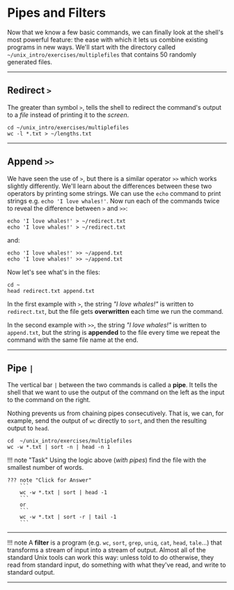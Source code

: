# Pipes and Filters

Now that we know a few basic commands, we can finally look at the
shell's most powerful feature: the ease with which it lets us combine
existing programs in new ways. We'll start with the directory called
`~/unix_intro/exercises/multiplefiles` that contains 50 randomly
generated files.

------------------------------------------------------------------------

## Redirect `>`

The greater than symbol `>`, tells the shell to redirect the command's
output to a *file* instead of printing it to the *screen*.

```{bash, echo = T, eval=F}
cd ~/unix_intro/exercises/multiplefiles
wc -l *.txt > ~/lengths.txt
```

------------------------------------------------------------------------

## Append `>>`

We have seen the use of `>`, but there is a similar operator `>>` which works slightly differently. We'll learn about the differences between these two operators by printing some strings. We can use the `echo` command to print strings e.g. `echo 'I love whales!'`. Now run each of the commands twice to reveal the difference between `>`
and `>>`:

```
echo 'I love whales!' > ~/redirect.txt
echo 'I love whales!' > ~/redirect.txt
```

and:

```
echo 'I love whales!' >> ~/append.txt
echo 'I love whales!' >> ~/append.txt
```

Now let's see what's in the files:

```
cd ~
head redirect.txt append.txt 
```

In the first example with `>`, the string *"I love whales!"* is written
to `redirect.txt`, but the file gets **overwritten** each time we run
the command.

In the second example with `>>`, the string *"I love whales!"* is
written to `append.txt`, but the string is **appended** to the file
every time we repeat the command with the same file name at the end.

------------------------------------------------------------------------

## Pipe `|`

The vertical bar `|` between the two commands is called a **pipe**. It
tells the shell that we want to use the output of the command on the
left as the input to the command on the right.

Nothing prevents us from chaining pipes consecutively. That is, we can,
for example, send the output of `wc` directly to `sort`, and then the
resulting output to `head`.

```
cd  ~/unix_intro/exercises/multiplefiles
wc -w *.txt | sort -n | head -n 1
```

!!! note "Task"
    Using the logic above (_with pipes_) find the file with the smallest number of words.

    ??? note "Click for Answer"
        ```
        wc -w *.txt | sort | head -1
        ```
        or
        ```
        wc -w *.txt | sort -r | tail -1
        ```

------------------------------------------------------------------------

!!! note
    A **filter** is a program (e.g. `wc`, `sort`, `grep`, `uniq`, `cat`,
    `head`, `tale`...) that transforms a stream of input into a stream of
    output. Almost all of the standard Unix tools can work this way: unless
    told to do otherwise, they read from standard input, do something with
    what they've read, and write to standard output.

------------------------------------------------------------------------